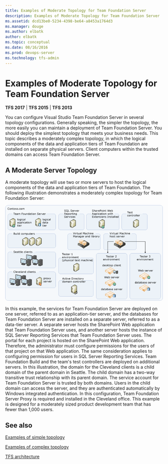 ```yaml
---
title: Examples of Moderate Topology for Team Foundation Server
description: Examples of Moderate Topology for Team Foundation Server
ms.assetid: dcd13be0-5234-4398-be64-a8453a1764d3
ms.manager: douge
ms.author: elbatk
author: elbatk
ms.topic: conceptual
ms.date: 08/16/2016
ms.prod: devops-server
ms.technology: tfs-admin
---
```


# Examples of Moderate Topology for Team Foundation Server

**TFS 2017** | **TFS 2015** | **TFS 2013**

You can configure Visual Studio Team Foundation Server in several
topology configurations. Generally speaking, the simpler the topology,
the more easily you can maintain a deployment of Team Foundation Server.
You should deploy the simplest topology that meets your business needs.
This topic describes a moderately complex topology, in which the logical
components of the data and application tiers of Team Foundation are
installed on separate physical servers. Client computers within the
trusted domains can access Team Foundation Server.

## A Moderate Server Topology

A moderate topology will use two or more servers to host the logical
components of the data and application tiers of Team Foundation. The
following illustration demonstrates a moderately complex topology for
Team Foundation Server:

![Moderate Server Topology](../_img/moderate-topo.png)

In this example, the services for Team Foundation Server are deployed on
one server, referred to as an application-tier server, and the databases
for Team Foundation Server are installed on a separate server, referred
to as a data-tier server. A separate server hosts the SharePoint Web
application that Team Foundation Server uses, and another server hosts
the instance of SQL Server Reporting Services that Team Foundation
Server uses. The portal for each project is hosted on the
SharePoint Web application. Therefore, the administrator must configure
permissions for the users of that project on that Web application. The
same consideration applies to configuring permission for users in SQL
Server Reporting Services.  Team Foundation Build and the team's test
controllers are deployed on additional servers. In this illustration,
the domain for the Cleveland clients is a child domain of the parent
domain in Seattle. The child domain has a two-way transitive trust
relationship with its parent domain. The service account for Team
Foundation Server is trusted by both domains. Users in the child domain
can access the server, and they are authenticated automatically
by Windows integrated authentication. In this configuration, Team
Foundation Server Proxy is required and installed in the
Cleveland office. This example is designed for a moderately sized
product development team that has fewer than 1,000 users.

## See also

[Examples of simple topology](examples-simple-topo.md)

[Examples of complex topology](examples-complex-topo.md)

[TFS architecture](architecture.md)
